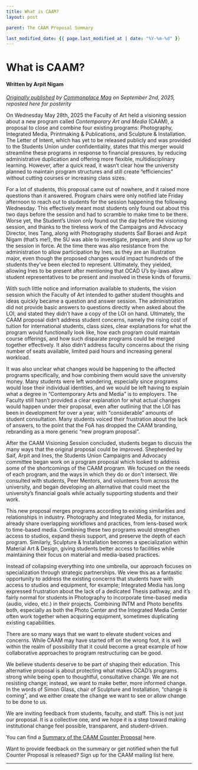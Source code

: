 ```yaml
---
title: What is CAAM?
layout: post

parent: The CAAM Proposal Summary

last_modified_date: {{ page.last_modified_at | date: "%Y-%m-%d" }}
---
```


# What is CAAM?

#### Written by Arpit Nigam
*[Originally published] by [Commonplace Mag] on September 2nd, 2025, reposted here for posterity*

On Wednesday May 28th, 2025 the Faculty of Art held a visioning session about a new program called *Contemporary Art and Media* (CAAM), a proposal to close and combine four existing programs: Photography, Integrated Media, Printmaking & Publications, and Sculpture & Installation. The Letter of Intent, which has yet to be released publicly and was provided to the Students Union under confidentiality, states that this merger would streamline these programs in response to financial pressures, by reducing administrative duplication and offering more flexible, multidisciplinary learning. However, after a quick read, it wasn’t clear how the university planned to maintain program structures and still create “efficiencies” without cutting courses or increasing class sizes. 

For a lot of students, this proposal came out of nowhere, and it raised more questions than it answered. Program chairs were only notified late Friday afternoon to reach out to students for the session happening the following Wednesday. This effectively meant most students only found out about this two days before the session and had to scramble to make time to be there. Worse yet, the Student’s Union only found out the day before the visioning session, and thanks to the tireless work of the Campaigns and Advocacy Director, Ines Tang, along with Photography students Saif Boraei and Arpit Nigam (that’s me\!), the SU was able to investigate, prepare, and show up for the session in force. At the time there was also resistance from the administration to allow participation by Ines, as they are an Illustration major, even though the proposed changes would impact hundreds of the students they’ve been elected to represent. Ultimately, they yielded, allowing Ines to be present after mentioning that OCAD U’s by-laws allow student representatives to be present and involved in these kinds of forums. 

With such little notice and information available to students, the vision session which the Faculty of Art intended to gather student thoughts and ideas quickly became a question and answer session. The administration did not provide basic answers to questions directly when asked about the LOI, and stated they didn’t have a copy of the LOI on hand. Ultimately, the CAAM proposal didn’t address student concerns, namely the rising cost of tuition for international students, class sizes, clear explanations for what the program would functionally look like, how each program could maintain course offerings, and how such disparate programs could be merged together effectively. It also didn’t address faculty concerns about the rising number of seats available, limited paid hours and increasing general workload. 

It was also unclear what changes would be happening to the affected programs specifically, and how combining them would save the university money. Many students were left wondering, especially since programs would lose their individual identities, and we would be left having to explain what a degree in “Contemporary Arts and Media” is to employers. The Faculty still hasn’t provided a clear explanation for what actual changes would happen under their proposal, even after outlining that the LOI has been in development for over a year, with “considerable” amounts of student consultation. Many students voiced their frustration about the lack of answers, to the point that the FoA has dropped the CAAM branding, rebranding as a more generic “new program proposal”. 

After the CAAM Visioning Session concluded, students began to discuss the many ways that the original proposal could be improved. Shepherded by Saif, Arpit and Ines, the Students Union Campaigns and Advocacy committee began work on a program proposal which looked to address some of the shortcomings of the CAAM program. We focused on the needs of each program, and the ways in which they do or don't intersect.  We consulted with students, Peer Mentors, and volunteers from across the university, and began developing an alternative that could meet the university’s financial goals while actually supporting students and their work.

This new proposal merges programs according to existing similarities and relationships in industry. Photography and Integrated Media, for instance, already share overlapping workflows and practices, from lens-based work to time-based media. Combining these two programs would strengthen access to studios, expand thesis support, and preserve the depth of each program. Similarly, Sculpture & Installation becomes a specialization within Material Art & Design, giving students better access to facilities while maintaining their focus on material and media-based practices.

Instead of collapsing everything into one umbrella, our approach focuses on specialization through strategic partnerships. We view this as a fantastic opportunity to address the existing concerns that students have with access to studios and equipment, for example; Integrated Media has long expressed frustration about the lack of a dedicated Thesis pathway, and it’s fairly normal for students in Photography to incorporate time-based media (audio, video, etc.) in their projects. Combining INTM and Photo benefits both, especially as both the Photo Center and the Integrated Media Center often work together when acquiring equipment, sometimes duplicating existing capabilities. 

There are so many ways that we want to elevate student voices and concerns. While CAAM may have started off on the wrong foot, it is well within the realm of possibility that it could become a great example of how collaborative approaches to program restructuring can be good.

We believe students deserve to be part of shaping their education. This alternative proposal is about protecting what makes OCAD’s programs strong while being open to thoughtful, consultative change. We are not resisting change; instead, we want to make better, more informed change. In the words of Simon Glass, chair of Sculpture and Installation, “change is coming”, and we either create the change we want to see or allow change to be done to us. 

We are inviting feedback from students, faculty, and staff. This is not just our proposal. It is a collective one, and we hope it is a step toward making institutional change feel possible, transparent, and student-driven. 

You can find a [Summary of the CAAM Counter Proposal] here.

Want to provide feedback on the summary or get notified when the full Counter Proposal is released? Sign up for the CAAM mailing list here.

---
[Summary of the CAAM Counter Proposal]: <..\..\docs\CAAM-Counter-Proposal\index.md>
[Commonplace Mag]: https://commonplacemag.ca/
[Originally published]: https://commonplacemag.ca/issue-1-what-is-caam/



